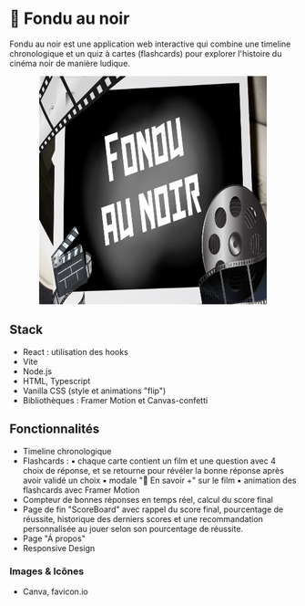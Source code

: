 # 🎥 Fondu au noir

Fondu au noir est une application web interactive qui combine une timeline chronologique et un quiz à cartes (flashcards) pour explorer l'histoire du cinéma noir de manière ludique.

<p align="center">
<img src="public/screenshots/screenshot-wide.png" alt="visuel du site" width="400" height="400">
</p>

## Stack

- React : utilisation des hooks
- Vite
- Node.js
- HTML, Typescript
- Vanilla CSS (style et animations "flip")
- Bibliothèques : Framer Motion et Canvas-confetti

## Fonctionnalités

- Timeline chronologique
- Flashcards :
  ▪︎ chaque carte contient un film et une question avec 4 choix de réponse, et se retourne pour révéler la bonne réponse après avoir validé un choix
  ▪︎ modale "📖 En savoir +" sur le film
  ▪︎ animation des flashcards avec Framer Motion
- Compteur de bonnes réponses en temps réel, calcul du score final
- Page de fin "ScoreBoard" avec rappel du score final, pourcentage de réussite, historique des derniers scores et une recommandation personnalisée au jouer selon son pourcentage de réussite.
- Page "Á propos"
- Responsive Design

### Images & Icônes

- Canva, favicon.io
